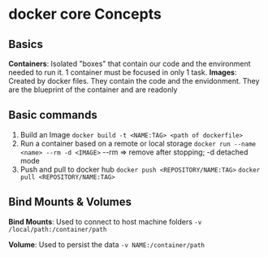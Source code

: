 # docker core Concepts

## Basics

**Containers**: Isolated "boxes" that contain our code and the environment needed to run it. 1 container must be focused in only 1 task.
**Images**: Created by docker files. They contain the code and the envidonment. They are the blueprint of the container and are readonly

## Basic commands

1. Build an Image
   `docker build -t <NAME:TAG> <path of dockerfile> `
2. Run a container based on a remote or local storage
   `docker run --name <name> --rm -d <IMAGE>` --rm => remove after stopping; -d detached mode
3. Push and pull to docker hub
   `docker push <REPOSITORY/NAME:TAG>` `docker pull <REPOSITORY/NAME:TAG>`

## Bind Mounts & Volumes

**Bind Mounts**: Used to connect to host machine folders
`-v /local/path:/container/path`

**Volume**: Used to persist the data
`-v NAME:/container/path`

<!-- ## In detail, this course includes the following topics:

    A thorough introduction to Docker, containers and why you might want to use Docker

    Detailed setup instructions for macOS and Windows

    A deep-dive into the core concepts you need to know: Containers & images

    Learn how to create custom images, use existing images and how to run containers based on such images

    Get a detailed overview of the core commands you need when working with Docker

    Learn how to work with data and how to persist data with volumes

    Explore container networking - with the outside world and between multiple containers

    Learn how to work with both single and multi-container projects

    In-depth deployment instructions: Manual deployment and deployment with managed services like AWS ECS

    Understand Kubernetes core concepts & architecture

    Learn how to create Kubernetes resources, deployments, services and how to run your containers with Kubernetes

    Dive deeply into working with data in Kubernetes projects - with different types of volumes

    Kubernetes networking and DNS service discovery

    Learn how to deploy your Kubernetes project (at the example of AWS EKS)

    And much more!

    All these topics are taught in great detail with slides and theory but also, most importantly, with many examples and demo!

    You'll find tons of demo projects throughout the course - using programming languages like NodeJS, Python or PHP (with Laravel). You don't need to know these languages to follow along though, no worries!

## What you’ll learn

    Learn what Docker and Kubernetes are and why you might want to use them
    Learn how to install and use Docker on any system (macOS, Windows, Linux)
    Learn how to create and use Images & Containers with Docker
    Understand complex topics like managing and persisting data with Volumes
    Learn about Container Networking with Docker Networks and DNS Service Discovery
    Learn how to deploy Docker applications - manually, with managed services or with Kubernetes -->

